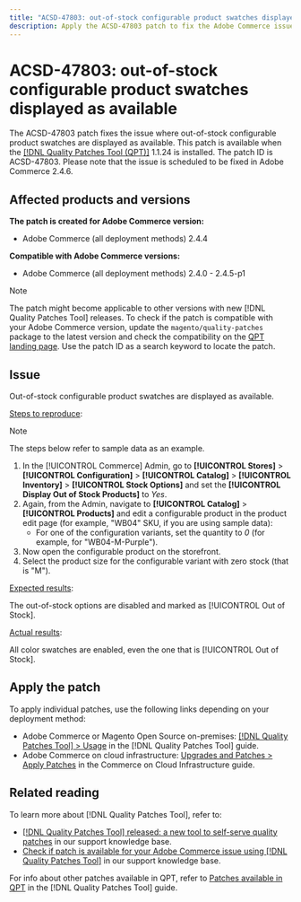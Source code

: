 ```yaml
---
title: "ACSD-47803: out-of-stock configurable product swatches displayed as available"
description: Apply the ACSD-47803 patch to fix the Adobe Commerce issue where out-of-stock configurable product swatches displayed as available.
---
```


# ACSD-47803: out-of-stock configurable product swatches displayed as available

The ACSD-47803 patch fixes the issue where out-of-stock configurable product swatches are displayed as available. This patch is available when the [[!DNL Quality Patches Tool (QPT)]](/help/announcements/adobe-commerce-announcements/magento-quality-patches-released-new-tool-to-self-serve-quality-patches.md) 1.1.24 is installed. The patch ID is ACSD-47803. Please note that the issue is scheduled to be fixed in Adobe Commerce 2.4.6. 

## Affected products and versions

**The patch is created for Adobe Commerce version:**

* Adobe Commerce (all deployment methods) 2.4.4

**Compatible with Adobe Commerce versions:**

* Adobe Commerce (all deployment methods) 2.4.0 - 2.4.5-p1

>[!NOTE]
>
>The patch might become applicable to other versions with new [!DNL Quality Patches Tool] releases. To check if the patch is compatible with your Adobe Commerce version, update the `magento/quality-patches` package to the latest version and check the compatibility on the [QPT landing page](https://experienceleague.adobe.com/tools/commerce-quality-patches/index.html). Use the patch ID as a search keyword to locate the patch.

## Issue

Out-of-stock configurable product swatches are displayed as available.

<u>Steps to reproduce</u>:

>[!NOTE]
>
>The steps below refer to sample data as an example.

1. In the [!UICONTROL Commerce] Admin, go to **[!UICONTROL Stores]** > **[!UICONTROL Configuration]** > **[!UICONTROL Catalog]** > **[!UICONTROL Inventory]** > **[!UICONTROL Stock Options]** and set the **[!UICONTROL Display Out of Stock Products]** to *Yes*.
1. Again, from the Admin, navigate to **[!UICONTROL Catalog]** > **[!UICONTROL Products]** and edit a configurable product in the product edit page (for example, "WB04" SKU, if you are using sample data):
    * For one of the configuration variants, set the quantity to *0* (for example, for "WB04-M-Purple").
1. Now open the configurable product on the storefront.
1. Select the product size for the configurable variant with zero stock (that is "M").

<u>Expected results</u>:

The out-of-stock options are disabled and marked as [!UICONTROL Out of Stock].

<u>Actual results</u>:

All color swatches are enabled, even the one that is [!UICONTROL Out of Stock].

## Apply the patch

To apply individual patches, use the following links depending on your deployment method:

* Adobe Commerce or Magento Open Source on-premises: [[!DNL Quality Patches Tool] > Usage](https://experienceleague.adobe.com/docs/commerce-operations/tools/quality-patches-tool/usage.html) in the [!DNL Quality Patches Tool] guide.
* Adobe Commerce on cloud infrastructure: [Upgrades and Patches > Apply Patches](https://experienceleague.adobe.com/docs/commerce-cloud-service/user-guide/develop/upgrade/apply-patches.html) in the Commerce on Cloud Infrastructure guide.

## Related reading

To learn more about [!DNL Quality Patches Tool], refer to:

* [[!DNL Quality Patches Tool] released: a new tool to self-serve quality patches](/help/announcements/adobe-commerce-announcements/magento-quality-patches-released-new-tool-to-self-serve-quality-patches.md) in our support knowledge base.
* [Check if patch is available for your Adobe Commerce issue using [!DNL Quality Patches Tool]](/help/support-tools/patches-available-in-qpt-tool/check-patch-for-magento-issue-with-magento-quality-patches.md) in our support knowledge base.

For info about other patches available in QPT, refer to [Patches available in QPT](https://experienceleague.adobe.com/tools/commerce-quality-patches/index.html) in the [!DNL Quality Patches Tool] guide.